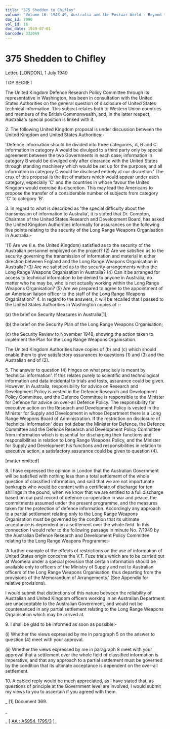 ```yaml
---
title: "375 Shedden to Chifley"
volume: "Volume 16: 1948-49, Australia and the Postwar World - Beyond the Region"
doc_id: 7090
vol_id: 16
doc_date: 1949-07-01
barcode: 332069
---
```


# 375 Shedden to Chifley

Letter, [LONDON], 1 July 1949

TOP SECRET

The United Kingdom Defence Research Policy Committee through its representative in Washington, has been in consultation with the United States Authorities on the general question of disclosure of United States technical information. This subject relates both to Western Union countries and members of the British Commonwealth, and, in the latter respect, Australia's special position is linked with it.

2\. The following United Kingdom proposal is under discussion between the United Kingdom and United States Authorities:-

'Defence information should be divided into three categories, A, B and C. Information in category A would be divulged to a third party only by special agreement between the two Governments in each case; information in category B would be divulged only after clearance with the United States through standing machinery which would be set up for the purpose; and all information in category C would be disclosed entirely at our discretion.' The crux of this proposal is the list of matters which would appear under each category, especially 'C' and the countries in whose favour the United Kingdom would exercise its discretion. This may lead the Americans to propose the transfer of a considerable number of subjects from category 'C' to category 'B'.

3\. In regard to what is described as 'the special difficulty about the transmission of information to Australia', it is stated that Dr. Compton, Chairman of the United States Research and Development Board, has asked the United Kingdom Authorities informally for assurances on the following five points relating to the security of the Long Range Weapons Organisation in Australia:-

'(1) Are we (i.e. the United Kingdom) satisfied as to the security of the Australian personnel employed on the project? (2) Are we satisfied as to the security governing the transmission of information and material in either direction between England and the Long Range Weapons Organisation in Australia? (3) Are we satisfied as to the security arrangements within the Long Range Weapons Organisation in Australia? (4) Can it be arranged for access to technical information to be denied to anyone in Australia, no matter who he may be, who is not actually working within the Long Range Weapons Organisation? (5) Are we prepared to agree to the appointment of an American liaison officer to the staff of the Long Range Weapons Organisation?' 4. In regard to the answers, it will be recalled that I passed to the United States Authorities in Washington copies of :-

(a) the brief on Security Measures in Australia[1];

(b) the brief on the Security Plan of the Long Range Weapons Organisation;

(c) the Security Review to November 1948, showing the action taken to implement the Plan for the Long Range Weapons Organisation.

The United Kingdom Authorities have copies of (b) and (c) which should enable them to give satisfactory assurances to questions (1) and (3) and the Australian end of (2).

5\. The answer to question (4) hinges on what precisely is meant by 'technical information'. If this relates purely to scientific and technological information and data incidental to trials and tests, assurance could be given. However, in Australia, responsibility for advice on Research and Development Policy is vested in the Defence Research and Development Policy Committee, and the Defence Committee is responsible to the Minister for Defence for advice on over-all Defence Policy. The responsibility for executive action on the Research and Development Policy is vested in the Minister for Supply and Development in whose Department there is a Long Range Weapons Board of Administration. If the restriction on disclosure of 'technical information' does not debar the Minister for Defence, the Defence Committee and the Defence Research and Development Policy Committee from information which is essential for discharging their functions and responsibilities in relation to Long Range Weapons Policy, and the Minister for Supply and Development his functions and responsibilities in relation to executive action, a satisfactory assurance could be given to question (4).

[matter omitted]

8\. I have expressed the opinion in London that the Australian Government will be satisfied with nothing less than a total settlement of the whole question of classified information, and said that we are not importunate bankrupts who would be content with a certificate of discharge for ten shillings in the pound, when we know that we are entitled to a full discharge based on our past record of defence co-operation in war and peace, the commitments assumed under the present programme, and the measures taken for the protection of defence information. Accordingly any approach to a partial settlement relating only to the Long Range Weapons Organisation must be governed by the condition that its ultimate acceptance is dependent on a settlement over the whole field. In this connection I would refer to the following passage in minute No. 7/1949 by the Australian Defence Research and Development Policy Committee relating to the Long Range Weapons Programme:-

'A further example of the effects of restrictions on the use of information of United States origin concerns the V.T. Fuze trials which are to be carried out at Woomera under a special provision that certain information should be available only to officers of the Ministry of Supply and not to Australian officers of the Long Range Weapons Organisation, thus departing from the provisions of the Memorandum of Arrangements.' (See Appendix for relative provisions).

I would submit that distinctions of this nature between the reliability of Australian and United Kingdom officers working in an Australian Department are unacceptable to the Australian Government, and would not be countenanced in any partial settlement relating to the Long Range Weapons Organisation which may be arrived at.

9\. I shall be glad to be informed as soon as possible:-

(i) Whether the views expressed by me in paragraph 5 on the answer to question (4) meet with your approval.

(ii) Whether the views expressed by me in paragraph 8 meet with your approval that a settlement over the whole field of classified information is imperative, and that any approach to a partial settlement must be governed by the condition that its ultimate acceptance is dependent on the over-all settlement.

10\. A cabled reply would be much appreciated, as I have stated that, as questions of principle at the Government level are involved, I would submit my views to you to ascertain if you agreed with them.

_ [1] Document 369.

_

_ [ [AA : A5954, 1795/3](http://www.naa.gov.au/cgi-bin/Search?O=I&Number=332069) ]_
